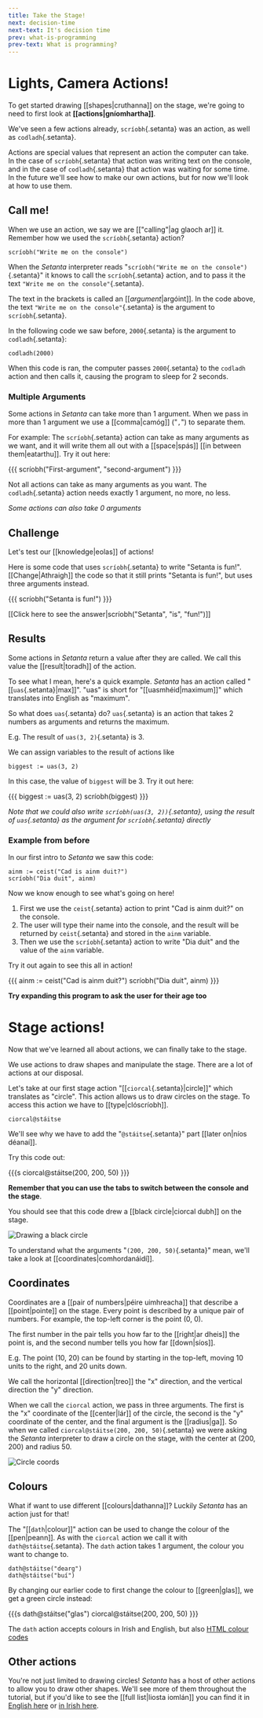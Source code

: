 ```yaml
---
title: Take the Stage!
next: decision-time
next-text: It's decision time
prev: what-is-programming
prev-text: What is programming?
---
```


# Lights, Camera Actions!

To get started drawing [[shapes|cruthanna]] on the stage, we're going to need to first look
at **[[actions|gníomhartha]]**.

We've seen a few actions already, `scríobh`{.setanta} was an action, as well as `codladh`{.setanta}.

Actions are special values that represent an action the computer can take. In the case of `scríobh`{.setanta} that action was writing text on the console, and in the case of `codladh`{.setanta} that action was waiting for some time. In the future we'll see how to make our own actions, but for now we'll look at how to use them.

## Call me!

When we use an action, we say we are [["calling"|ag glaoch ar]] it. Remember how we used the `scríobh`{.setanta} action?

```{.setanta .numberLines}
scríobh("Write me on the console")
```

When the *Setanta* interpreter reads "`scríobh("Write me on the console")`{.setanta}" it knows to call the `scríobh`{.setanta} action, and to pass it the text `"Write me on the console"`{.setanta}.

The text in the brackets is called an [[*argument*|argóint]]. In the code above, the text `"Write me on the console"`{.setanta} is the argument to `scríobh`{.setanta}.

In the following code we saw before, `2000`{.setanta} is the argument to `codladh`{.setanta}:

```{.setanta .numberLines}
codladh(2000)
```

When this code is ran, the computer passes `2000`{.setanta} to the `codladh` action and then calls it,
causing the program to sleep for 2 seconds.

### Multiple Arguments

Some actions in *Setanta* can take more than 1 argument. When we pass in more than 1 argument we use a [[comma|camóg]] ("`,`") to separate them.

For example: The `scríobh`{.setanta} action can take as many arguments as we want, and it will write them all out with a [[space|spás]] [[in between them|eatarthu]]. Try it out here:

{{{
scríobh("First-argument", "second-argument")
}}}

Not all actions can take as many arguments as you want. The `codladh`{.setanta} action needs exactly 1 argument, no more, no less.

*Some actions can also take 0 arguments*

## Challenge

Let's test our [[knowledge|eolas]] of actions!

Here is some code that uses `scríobh`{.setanta} to write "Setanta is fun!".
[[Change|Athraigh]] the code so that it still prints "Setanta is fun!", but uses three arguments instead.

{{{
scríobh("Setanta is fun!")
}}}

[[Click here to see the answer|scríobh(&quot;Setanta&quot;, &quot;is&quot;, &quot;fun!&quot;)]]

## Results

Some actions in *Setanta* return a value after they are called. We call this value the [[result|toradh]] of the action.

To see what I mean, here's a quick example. *Setanta* has an action called "[[`uas`{.setanta}|max]]". "uas" is short for "[[uasmhéid|maximum]]" which translates into English as "maximum".

So what does `uas`{.setanta} do? `uas`{.setanta} is an action that takes 2 numbers as arguments and returns the maximum.

E.g. The result of `uas(3, 2)`{.setanta} is 3.

We can assign variables to the result of actions like 

```{.setanta .numberLines}
biggest := uas(3, 2)
```

In this case, the value of `biggest` will be 3. Try it out here:

{{{
biggest := uas(3, 2)
scríobh(biggest)
}}}

*Note that we could also write `scríobh(uas(3, 2))`{.setanta}, using the result of `uas`{.setanta} as the argument for `scríobh`{.setanta} directly*

### Example from before

In our first intro to *Setanta* we saw this code:

```{.setanta .numberLines}
ainm := ceist("Cad is ainm duit?")
scríobh("Dia duit", ainm)
```

Now we know enough to see what's going on here!

1. First we use the `ceist`{.setanta} action to print "Cad is ainm duit?" on the console.
2. The user will type their name into the console, and the result will be returned by `ceist`{.setanta} and stored in the `ainm` variable.
3. Then we use the `scríobh`{.setanta} action to write "Dia duit" and the value of the `ainm` variable.

Try it out again to see this all in action!

{{{
ainm := ceist("Cad is ainm duit?")
scríobh("Dia duit", ainm)
}}}

**Try expanding this program to ask the user for their age too**

# Stage actions!

Now that we've learned all about actions, we can finally take to the stage.

We use actions to draw shapes and manipulate the stage. There are a lot of actions at our disposal.

Let's take at our first stage action "[[`ciorcal`{.setanta}|circle]]" which translates as "circle". This action allows us to draw circles on the stage. To access this action we have to [[type|clóscríobh]].

```{.setanta .numberLines}
ciorcal@stáitse
```

We'll see why we have to add the "`@stáitse`{.setanta}" part [[later on|níos déanaí]].

Try this code out:

{{{s
ciorcal@stáitse(200, 200, 50)
}}}

**Remember that you can use the tabs to switch between the console and the stage**.

You should see that this code drew a [[black circle|ciorcal dubh]] on the stage.

![Drawing a black circle](assets/circle-black.gif)

To understand what the arguments "`(200, 200, 50)`{.setanta}" mean, we'll take a look at [[coordinates|comhordanáidí]].

## Coordinates

Coordinates are a [[pair of numbers|péire uimhreacha]] that describe a [[point|pointe]] on the stage. Every point is described by a unique pair of numbers. For example, the top-left corner is the point (0, 0).

The first number in the pair tells you how far to the [[right|ar dheis]] the point is, and the second number tells you how far [[down|síos]].

E.g. The point (10, 20) can be found by starting in the top-left, moving 10 units to the right, and 20 units down.

We call the horizontal [[direction|treo]] the "x" direction, and the vertical direction the "y" direction.

When we call the `ciorcal` action, we pass in three arguments. The first is the "x" coordinate of the [[center|lár]] of the circle, the second is the "y" coordinate of the center, and the final argument is the [[radius|ga]]. So when we called `ciorcal@stáitse(200, 200, 50)`{.setanta} we were asking the *Setanta* interpreter to draw a circle on the stage, with the center at (200, 200) and radius 50.

![Circle coords](assets/circle-coords.png)

## Colours

What if want to use different [[colours|dathanna]]? Luckily *Setanta* has an action just for that!

The "[[`dath`|colour]]" action can be used to change the colour of the [[pen|peann]]. As with the `ciorcal` action we call it with `dath@stáitse`{.setanta}. The `dath` action takes 1 argument, the colour you want to change to.

```{.setanta .numberLines}
dath@stáitse("dearg")
dath@stáitse("buí")
```

By changing our earlier code to first change the colour to [[green|glas]], we get a green circle instead:

{{{s
dath@stáitse("glas")
ciorcal@stáitse(200, 200, 50)
}}}

The `dath` action accepts colours in Irish and English, but also [HTML colour codes](https://htmlcolorcodes.com/)

## Other actions

You're not just limited to drawing circles! *Setanta* has a host of other actions to allow you to draw other shapes. We'll see more of them throughout the tutorial, but if you'd like to see the [[full list|liosta iomlán]] you can find it in [English here](https://docs.try-setanta.ie/en-docs/stage) or [in Irish here](https://docs.try-setanta.ie/ga-docs/st%C3%A1itse).
